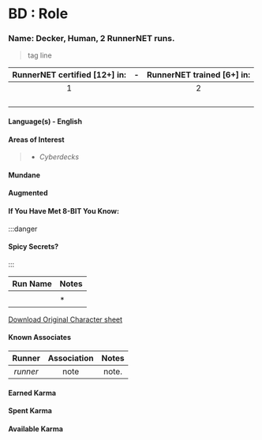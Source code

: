 # BD : Role

### Name: Decker, Human, 2 RunnerNET runs.


> tag line


| RunnerNET certified [12+] in:|-| RunnerNET trained [6+] in:|
| :-: |:-: |:-:|
| 1||2 |
| ||  |
| || |
| ||| 
| |  

#### Language(s) - English
#### Areas of Interest
> - *Cyberdecks*

#### Mundane 
> 

#### Augmented 
> 

#### If You Have Met 8-BIT You Know:

:::danger
#### Spicy Secrets?
:::

| Run Name| Notes|
| ----------- | ----------- |
| | 
| | *|

[Download Original Character sheet](./assets/BD.pdf)

#### Known Associates
| Runner|Association| Notes|
| :-: |:-: |:-:|
| *runner*|note| note. |

#### Earned Karma 

#### Spent Karma

#### Available Karma 

